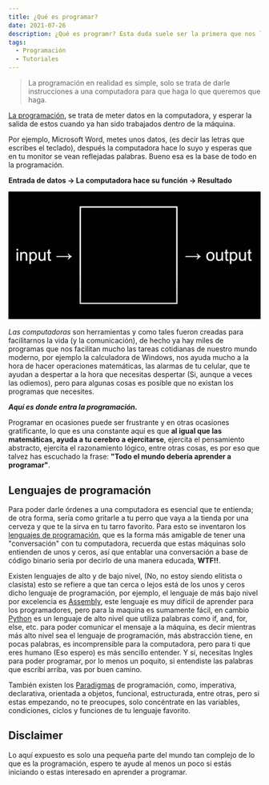 ```yaml
---
title: ¿Qué es programar?
date: 2021-07-26
description: ¿Qué es programr? Esta duda suele ser la primera que nos llega a la cabeza cuando empezamos en el mundo del Software, Así que, espero que estas líneas te puedan ayudar
tags:
  - Programación
  - Tutoriales
---
```



> La programación en realidad es simple, solo se trata de darle instrucciones a una computadora para que haga lo que queremos que haga.

[La programación](https://es.wikipedia.org/wiki/Programaci%C3%B3n), se trata de meter datos en la computadora, y esperar la salida de estos cuando ya han sido trabajados dentro de la máquina.

Por ejemplo, Microsoft Word, metes unos datos, (es decir las letras que escribes el teclado), después la computadora hace lo suyo y esperas que en tu monitor se vean reflejadas palabras. Bueno esa es la base de todo en la programación.

**Entrada de datos -> La computadora hace su función -> Resultado**

![Imagen del proceso](./input-output.png)

*Las computadoras* son herramientas y como tales fueron creadas para facilitarnos la vida (y la comunicación), de hecho ya hay miles de programas que nos facilitan mucho las tareas cotidianas de nuestro mundo moderno, por ejemplo la calculadora de Windows, nos ayuda mucho a la hora de hacer operaciones matemáticas, las alarmas de tu celular, que te ayudan a despertar a la hora que necesitas despertar (Si, aunque a veces las odiemos), pero para algunas cosas es posible que no existan los programas que necesites.

***Aquí es donde entra la programación.***

Programar en ocasiones puede ser frustrante y en otras ocasiones gratificante, lo que es una constante aquí es que **al igual que las matemáticas, ayuda a tu cerebro a ejercitarse**, ejercita el pensamiento abstracto, ejercita el razonamiento lógico, entre otras cosas, es por eso que talvez has escuchado la frase: **"Todo el mundo debería aprender a programar"**.

## Lenguajes de programación

Para poder darle órdenes a una computadora es esencial que te entienda; de otra forma, sería como gritarle a tu perro que vaya a la tienda por una cerveza y que te la sirva en tu tarro favorito.
Para esto se inventaron los [lenguajes de programación](https://es.wikipedia.org/wiki/Lenguaje_de_programaci%C3%B3n), que es la forma más amigable de tener una "conversación" con tu computadora, recuerda que estas máquinas solo entienden de unos y ceros, así que entablar una conversación a base de código binario seria por decirlo de una manera educada, **WTF!!**.

Existen lenguajes de alto y de bajo nivel, (No, no estoy siendo elitista o clasista) esto se refiere a que tan cerca o lejos está de los unos y ceros dicho lenguaje de programación, por ejemplo, el lenguaje de más bajo nivel por excelencia es [Assembly](https://es.wikipedia.org/wiki/Lenguaje_ensamblador), este lenguaje es muy difícil de aprender para los programadores, pero para la maquina es sumamente fácil, en cambio [Python](https://www.python.org/) es un lenguaje de alto nivel que utiliza palabras como if, and, for, else, etc. para poder comunicar el mensaje a la máquina, es decir mientras más alto nivel sea el lenguaje de programación, más abstracción tiene, en pocas palabras, es incomprensible para la computadora, pero para ti que eres humano (Eso espero) es más sencillo entender. Y sí, necesitas Ingles para poder programar, por lo menos un poquito, si entendiste las palabras que escribí arriba, vas por buen camino.

También existen los [Paradigmas](https://es.wikipedia.org/wiki/Paradigma) de programación, como, imperativa, declarativa, orientada a objetos, funcional, estructurada, entre otras, pero si estas empezando, no te preocupes, solo concéntrate en las variables, condiciones, ciclos y funciones de tu lenguaje favorito.

## Disclaimer

Lo aquí expuesto es solo una pequeña parte del mundo tan complejo de lo que es la programación, espero te ayude al menos un poco si estás iniciando o estas interesado en aprender a programar.
